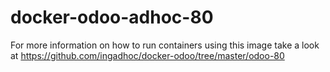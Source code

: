 docker-odoo-adhoc-80
===========

For more information on how to run containers using this image take a look at https://github.com/ingadhoc/docker-odoo/tree/master/odoo-80
